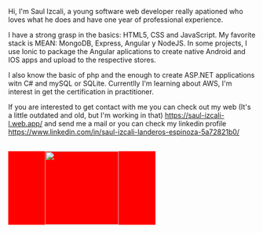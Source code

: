 Hi, I'm Saul Izcali, a young software web developer really apationed who loves what he does and have one year of professional experience.

I have a strong grasp in the basics: HTML5, CSS and JavaScript.
My favorite stack is MEAN: MongoDB, Express, Angular y NodeJS. In some projects, I use Ionic to package the Angular aplications to create native Android and IOS apps and upload to the respective stores.

I also know the basic of php and the enough to create ASP.NET applications witn C# and mySQL or SQLite.
Currentlly I'm learning about AWS, I'm interest in get the certification in practitioner.

If you are interested to get contact with me you can check out my web (It's a little outdated and old, but I'm working in that) https://saul-izcali-l.web.app/ and send me a mail or you can check my linkedin profile https://www.linkedin.com/in/saul-izcali-landeros-espinoza-5a72821b0/

<br>

<div id="header" align="center" style="background: red; width: 300px;" width=300 background="red">
  <img src="https://media2.giphy.com/media/SWoSkN6DxTszqIKEqv/giphy.gif?cid=ecf05e47nnwqfpeqo2lz500piqzotgn7lnzgo05giueyzvnd&rid=giphy.gif&ct=g" width="150"/>
</div>
